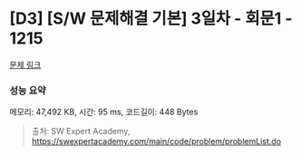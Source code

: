# [D3] [S/W 문제해결 기본] 3일차 - 회문1 - 1215 

[문제 링크](https://swexpertacademy.com/main/code/problem/problemDetail.do?contestProbId=AV14QpAaAAwCFAYi) 

### 성능 요약

메모리: 47,492 KB, 시간: 95 ms, 코드길이: 448 Bytes



> 출처: SW Expert Academy, https://swexpertacademy.com/main/code/problem/problemList.do
